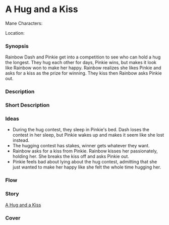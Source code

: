 # A Hug and a Kiss

Mane Characters: 

Location: 

### Synopsis
Rainbow Dash and Pinkie get into a competition to see who can hold a hug the longest. They hug each other for days, Pinkie wins, but makes it look like Rainbow won to make her happy. Rainbow realizes she likes Pinkie and asks for a kiss as the prize for winning. They kiss then Rainbow asks Pinkie out.

### Description


### Short Description


### Ideas
 - During the hug contest, they sleep in Pinkie's bed. Dash loses the contest in her sleep, but Pinkie wakes up and makes it seem like she lost instead.
 - The hugging contest has stakes, winner gets whatever they want.
 - Rainbow asks for a kiss from Pinkie. Rainbow kisses her passionately, holding her. She breaks the kiss off and asks Pinkie out.
 - Pinkie feels bad about lying about the hug contest, admitting that she just wanted to make her happy like she felt the whole time hugging her.

### Flow


### Story
[A Hug and a Kiss](./a-hug-and-a-kiss.md)

### Cover

